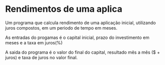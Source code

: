 # Rendimentos de uma aplica

Um programa que calcula rendimento de uma aplicação inicial, utilizando juros compostos, em um periodo de tempo em meses.

As entradas do progamas é o capital inicial, prazo do investimento em meses e a taxa em juros(%)

A saida do programa é o valor do final do capital, resultado mês a mês ($ + juros) e taxa de juros no valor final.
